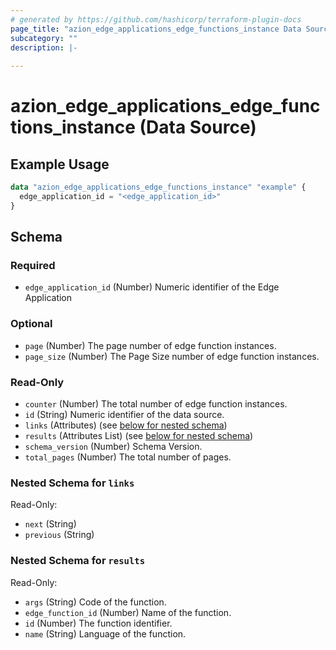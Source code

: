 ```yaml
---
# generated by https://github.com/hashicorp/terraform-plugin-docs
page_title: "azion_edge_applications_edge_functions_instance Data Source - terraform-provider-azion"
subcategory: ""
description: |-
  
---
```


# azion_edge_applications_edge_functions_instance (Data Source)



## Example Usage

```terraform
data "azion_edge_applications_edge_functions_instance" "example" {
  edge_application_id = "<edge_application_id>"
}
```

<!-- schema generated by tfplugindocs -->
## Schema

### Required

- `edge_application_id` (Number) Numeric identifier of the Edge Application

### Optional

- `page` (Number) The page number of edge function instances.
- `page_size` (Number) The Page Size number of edge function instances.

### Read-Only

- `counter` (Number) The total number of edge function instances.
- `id` (String) Numeric identifier of the data source.
- `links` (Attributes) (see [below for nested schema](#nestedatt--links))
- `results` (Attributes List) (see [below for nested schema](#nestedatt--results))
- `schema_version` (Number) Schema Version.
- `total_pages` (Number) The total number of pages.

<a id="nestedatt--links"></a>
### Nested Schema for `links`

Read-Only:

- `next` (String)
- `previous` (String)


<a id="nestedatt--results"></a>
### Nested Schema for `results`

Read-Only:

- `args` (String) Code of the function.
- `edge_function_id` (Number) Name of the function.
- `id` (Number) The function identifier.
- `name` (String) Language of the function.


